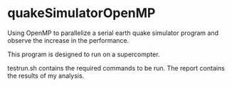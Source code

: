 # quakeSimulatorOpenMP
Using OpenMP to parallelize a serial earth quake simulator program and observe the increase in the performance.

This program is designed to run on a supercompter. 

testrun.sh contains the required commands to be run. The report contains the results of my analysis.


